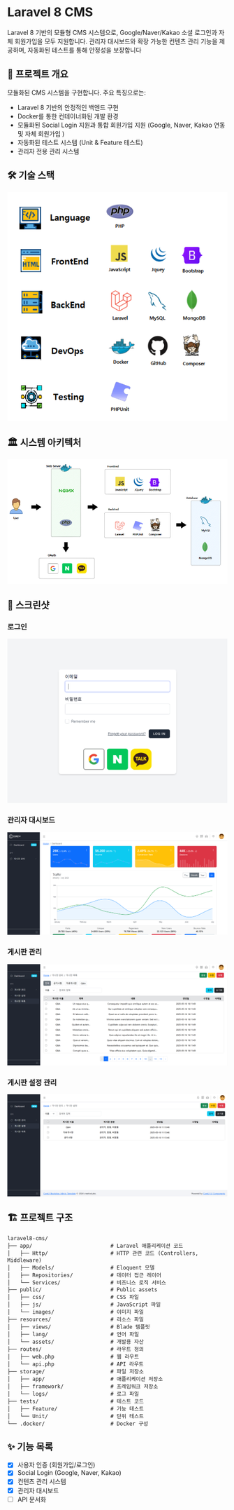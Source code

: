 # Laravel 8 CMS

Laravel 8 기반의 모듈형 CMS 시스템으로, Google/Naver/Kakao 소셜 로그인과 자체 회원가입을 모두 지원합니다. 관리자 대시보드와 확장 가능한 컨텐츠 관리 기능을 제공하며, 자동화된 테스트를 통해 안정성을 보장합니다


## 🚀 프로젝트 개요

모듈화된 CMS 시스템을 구현합니다. 주요 특징으로는:
- Laravel 8 기반의 안정적인 백엔드 구현
- Docker를 통한 컨테이너화된 개발 환경
- 모듈화된 Social Login 지원과 통합 회원가입 지원 (Google, Naver, Kakao 연동 및 자체 회원가입 )
- 자동화된 테스트 시스템 (Unit & Feature 테스트)
- 관리자 전용 관리 시스템


## 🛠️ 기술 스택

![기술 스택](storage/screenshots/tech-stack.png)


## 🏛️ 시스템 아키텍처

![시스템 아키텍처](storage/screenshots/architecture.png)


## 📸 스크린샷

### 로그인
![로그인](storage/screenshots/login.png)

### 관리자 대시보드
![대시보드](storage/screenshots/dashboard.png)

### 게시판 관리
![게시판](storage/screenshots/board-management.png)

### 게시판 설정 관리
![게시판 설정](storage/screenshots/board-config-management.png)


## 🏗️ 프로젝트 구조
```text
laravel8-cms/
├── app/                         # Laravel 애플리케이션 코드
│   ├── Http/                    # HTTP 관련 코드 (Controllers, Middleware)
│   ├── Models/                  # Eloquent 모델
│   ├── Repositories/            # 데이터 접근 레이어
│   └── Services/                # 비즈니스 로직 서비스
├── public/                      # Public assets
│   ├── css/                     # CSS 파일
│   ├── js/                      # JavaScript 파일
│   └── images/                  # 이미지 파일
├── resources/                   # 리소스 파일
│   ├── views/                   # Blade 템플릿
│   ├── lang/                    # 언어 파일
│   └── assets/                  # 개발용 자산
├── routes/                      # 라우트 정의
│   ├── web.php                  # 웹 라우트
│   └── api.php                  # API 라우트
├── storage/                     # 파일 저장소
│   ├── app/                     # 애플리케이션 저장소
│   ├── framework/               # 프레임워크 저장소
│   └── logs/                    # 로그 파일
├── tests/                       # 테스트 코드
│   ├── Feature/                 # 기능 테스트
│   └── Unit/                    # 단위 테스트
└── .docker/                     # Docker 구성
```


## ✨ 기능 목록

- [x] 사용자 인증 (회원가입/로그인)
- [x] Social Login (Google, Naver, Kakao)
- [x] 컨텐츠 관리 시스템
- [x] 관리자 대시보드
- [ ] API 문서화
